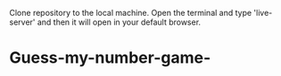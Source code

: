 Clone repository to the local machine.
Open the terminal and type 'live-server' and then it will open in your default browser.
# Guess-my-number-game-
